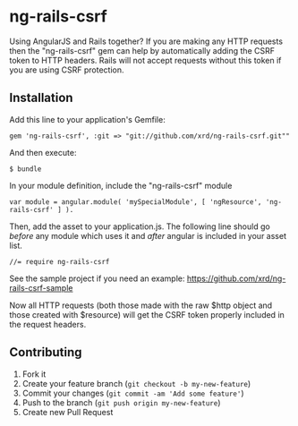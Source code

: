 # ng-rails-csrf

Using AngularJS and Rails together? If you are making any HTTP requests then the "ng-rails-csrf" gem can help by automatically adding the CSRF token to HTTP headers. Rails will not accept requests without this token if you are using CSRF protection.

## Installation

Add this line to your application's Gemfile:

    gem 'ng-rails-csrf', :git => "git://github.com/xrd/ng-rails-csrf.git""

And then execute:

    $ bundle

In your module definition, include the "ng-rails-csrf" module

    var module = angular.module( 'mySpecialModule', [ 'ngResource', 'ng-rails-csrf' ] ).

Then, add the asset to your application.js. The following line should go *before* any module which uses it and *after* angular is included in your asset list. 

    //= require ng-rails-csrf

See the sample project if you need an example: https://github.com/xrd/ng-rails-csrf-sample

Now all HTTP requests (both those made with the raw $http object and those created with $resource) will get the CSRF token properly included in the request headers.

## Contributing

1. Fork it
2. Create your feature branch (`git checkout -b my-new-feature`)
3. Commit your changes (`git commit -am 'Add some feature'`)
4. Push to the branch (`git push origin my-new-feature`)
5. Create new Pull Request
